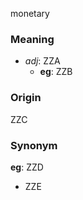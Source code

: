 monetary
### Meaning
+ _adj_: ZZA
    + __eg__: ZZB

### Origin

ZZC

### Synonym

__eg__: ZZD

+ ZZE



